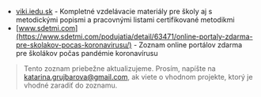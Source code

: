 * [viki.iedu.sk](https://viki.iedu.sk/resources/browser/verejne) - Kompletné vzdelávacie materiály pre školy aj s metodickými popismi a pracovnými listami certifikované metodikmi
* [www.sdetmi.com](https://www.sdetmi.com/podujatia/detail/63471/online-portaly-zdarma-pre-skolakov-pocas-koronavirusu/) - Zoznam online portálov zdarma pre školákov počas pandémie koronavírusu

> Tento zoznam priebežne aktualizujeme. Prosím, napíšte na katarina.grujbarova@gmail.com, ak viete o vhodnom projekte, ktorý je vhodné zaradiť do zoznamu.